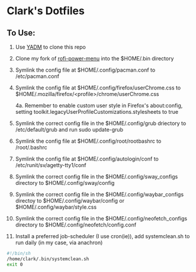 # Clark's Dotfiles

## To Use:
1. Use [YADM](https://yadm.io) to clone this repo

2. Clone my fork of [rofi-power-menu](https://www.github.com/ClarkHensley/rofi-power-menu) into the $HOME/.bin directory

3. Symlink the config file at $HOME/.config/pacman.conf to /etc/pacman.conf

4. Symlink the config file at $HOME/.config/firefox/userChrome.css to $HOME/.mozilla/firefox/\<profile\>/chrome/userChrome.css

    4a. Remember to enable custom user style in Firefox's about:config, setting toolkit.legacyUserProfileCustomizations.stylesheets to true

5. Symlink the correct config file in the $HOME/.config/grub driectory to /etc/default/grub and run sudo update-grub

6. Symlink the config file at $HOME/.config/root/rootbashrc to /root/.bashrc

7. Symlink the config file at $HOME/.config/autologin/conf to /etc/runit/sv/agetty-tty1/conf

8. Symlink the correct config file in the $HOME/.config/sway_configs directory to $HOME/.config/sway/config

9. Symlink the correct config file in the $HOME/.config/waybar_configs directoy to $HOME/.config/waybar/config or $HOME/.config/waybar/style.css

10. Symlink the correct config file in the $HOME/.config/neofetch_configs directory to $HOME/.config/neofetch/config.conf

11. Install a preferred job-scheduler (I use cron(ie)), add systemclean.sh to run daily (in my case, via anachron)
```bash
#!/bin/sh
/home/clark/.bin/systemclean.sh
exit 0
```

